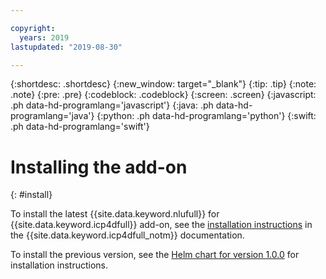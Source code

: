 ```yaml
---

copyright:
  years: 2019
lastupdated: "2019-08-30"

---
```


{:shortdesc: .shortdesc}
{:new_window: target="_blank"}
{:tip: .tip}
{:note: .note}
{:pre: .pre}
{:codeblock: .codeblock}
{:screen: .screen}
{:javascript: .ph data-hd-programlang='javascript'}
{:java: .ph data-hd-programlang='java'}
{:python: .ph data-hd-programlang='python'}
{:swift: .ph data-hd-programlang='swift'}

# Installing the add-on
{: #install}

To install the latest {{site.data.keyword.nlufull}} for {{site.data.keyword.icp4dfull}} add-on, see the [installation instructions](https://docs-icpdata.mybluemix.net/docs/content/SSQNUZ_current/com.ibm.icpdata.doc/watson/natural-language-understanding-install.html) in the {{site.data.keyword.icp4dfull_notm}} documentation.

To install the previous version, see the [Helm chart for version 1.0.0](https://github.com/IBM-Bluemix-Docs/data-readmes/blob/master/natural-language-understanding-1.0.0-README.md) for installation instructions.
